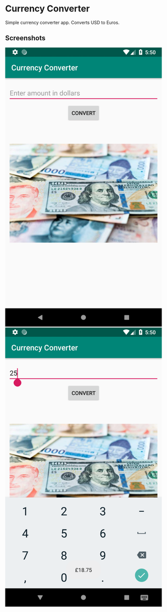 # Currency Converter
Simple currency converter app. Converts USD to Euros.

## Screenshots
![Screenshot](screenshot.png)
![Screenshot](screenshot2.png)
